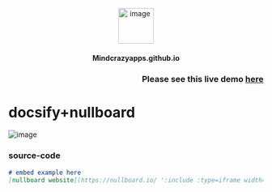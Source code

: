 <p align="center">
 <img src="https://cdn-icons-png.flaticon.com/512/8947/8947740.png" alt="image" width="70px">
</p>

<h4 align="center"> Mindcrazyapps.github.io </h3>

<h3 align="right"> Please see this live demo <a href="https://docsify-nullboard.netlify.app/"> here </a> </h3>

# docsify+nullboard
![image](https://user-images.githubusercontent.com/123137817/213945042-0826ff1f-3dd0-4f8f-a61a-3b106ed688d1.png)

### source-code

```markdown
# embed example here
[nullboard website](https://nullboard.io/ ':include :type=iframe width=100% height=400px')
```
